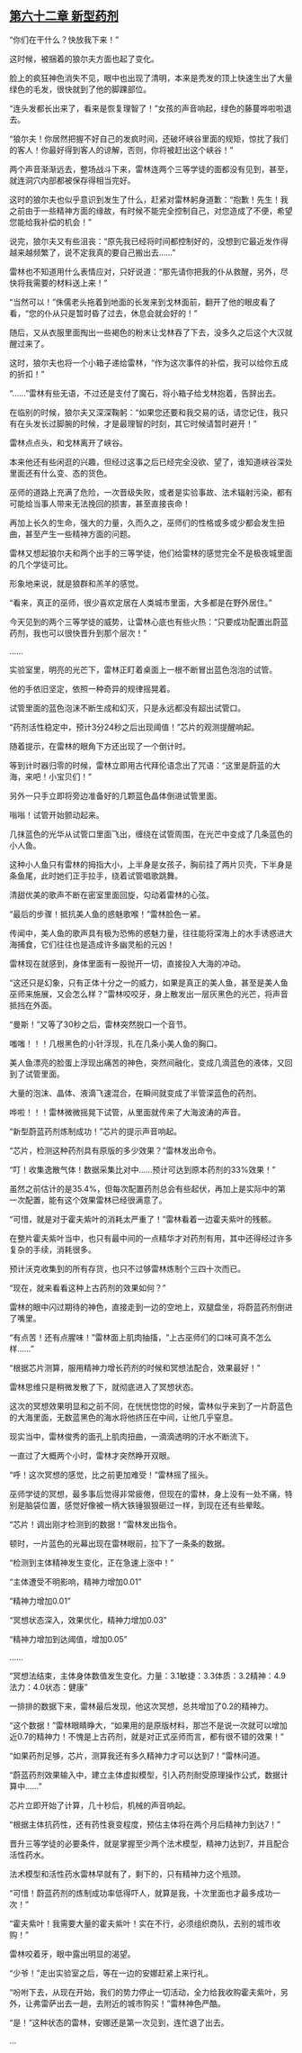 ## [第六十二章 新型药剂](https://www.xxbiquge.com/11_11222/5428843.html)


  “你们在干什么？快放我下来！”

  这时候，被捆着的狼尔夫方面也起了变化。

  脸上的疯狂神色消失不见，眼中也出现了清明，本来是秃发的顶上快速生出了大量绿色的毛发，很快就到了他的脚踝部位。

  “连头发都长出来了，看来是恢复理智了！”女孩的声音响起，绿色的藤蔓哗啦啦退去。

  “狼尔夫！你居然把握不好自己的发疯时间，还破坏峡谷里面的规矩，惊扰了我们的客人！你最好得到客人的谅解，否则，你将被赶出这个峡谷！”

  两个声音渐渐远去，整场战斗下来，雷林连两个三等学徒的面都没有见到，甚至，就连洞穴内部都被保存得相当完好。

  这时的狼尔夫也似乎意识到发生了什么，赶紧对雷林躬身道歉：“抱歉！先生！我之前由于一些精神方面的缘故，有时候不能完全控制自己，对您造成了不便，希望您能给我补偿的机会！”

  说完，狼尔夫又有些沮丧：“原先我已经将时间都控制好的，没想到它最近发作得越来越频繁了，说不定我真的要自己搬出去……”

  雷林也不知道用什么表情应对，只好说道：“那先请你把我的仆从救醒，另外，尽快将我需要的材料送上来！”

  “当然可以！”侏儒老头拖着到地面的长发来到戈林面前，翻开了他的眼皮看了看，“您的仆从只是暂时昏了过去，休息会就会好的！”

  随后，又从衣服里面掏出一些褐色的粉末让戈林吞了下去，没多久之后这个大汉就醒过来了。

  这时，狼尔夫也将一个小箱子递给雷林，“作为这次事件的补偿，我可以给你五成的折扣！”

  “……”雷林有些无语，不过还是支付了魔石，将小箱子给戈林抱着，告辞出去。

  在临别的时候，狼尔夫又深深鞠躬：“如果您还要和我交易的话，请您记住，我只有在头发长过脚腕的时候，才是最理智的时刻，其它时候请暂时避开！”

  雷林点点头，和戈林离开了峡谷。

  本来他还有些闲逛的兴趣，但经过这事之后已经完全没欲、望了，谁知道峡谷深处里面还有什么变、态的货色。

  巫师的道路上充满了危险，一次晋级失败，或者是实验事故、法术辐射污染，都有可能给当事人带来无法挽回的损害，甚至直接丧命！

  再加上长久的生命，强大的力量，久而久之，巫师们的性格或多或少都会发生扭曲，甚至产生一些精神方面的问题。

  雷林又想起狼尔夫和两个出手的三等学徒，他们给雷林的感觉完全不是极夜城里面的几个学徒可比。

  形象地来说，就是狼群和羔羊的感觉。

  “看来，真正的巫师，很少喜欢定居在人类城市里面，大多都是在野外居住。”

  今天见到的两个三等学徒的威势，让雷林心底也有些火热：“只要成功配置出蔚蓝药剂，我也可以很快晋升到那个层次！”

  ……

  实验室里，明亮的光芒下，雷林正盯着桌面上一根不断冒出蓝色泡泡的试管。

  他的手依旧坚定，依照一种奇异的规律摇晃着。

  试管里面的蓝色泡沫不断生成和幻灭，只是永远都没有超出试管口。

  “药剂活性稳定中，预计3分24秒之后出现阈值！”芯片的观测提醒响起。

  随着提示，在雷林的眼角下方还出现了一个倒计时。

  等到计时器归零的时候，雷林立即用古代拜伦语念出了咒语：“这里是蔚蓝的大海，来吧！小宝贝们！”

  另外一只手立即将旁边准备好的几颗蓝色晶体倒进试管里面。

  嗡嗡！试管开始颤动起来。

  几抹蓝色的光华从试管口里面飞出，缠绕在试管周围，在光芒中变成了几条蓝色的小人鱼。

  这种小人鱼只有雷林的拇指大小，上半身是女孩子，胸前挂了两片贝壳，下半身是条鱼尾，此时她们正手拉手，绕着试管唱歌跳舞。

  清甜优美的歌声不断在密室里面回旋，勾动着雷林的心弦。

  “最后的步骤！抵抗美人鱼的惑魅歌喉！”雷林脸色一紧。

  传闻中，美人鱼的歌声具有极为恐怖的惑魅力量，往往能将深海上的水手诱惑进大海捕食，它们往往也是造成许多幽灵船的元凶！

  雷林现在就感到，身体里面有一股抛开一切，直接投入大海的冲动。

  “这还只是幻象，只有正体十分之一的威力，如果是真正的美人鱼，甚至是美人鱼巫师来施展，又会怎么样？”雷林咬咬牙，身上散发出一层灰黑色的光芒，将声音抵挡在外面。

  “曼斯！”又等了30秒之后，雷林突然脱口一个音节。

  嗤嗤！！！几根黑色的小针浮现，扎在几条小美人鱼的胸口。

  美人鱼漂亮的脸蛋上浮现出痛苦的神色，突然间融化，变成几滴蓝色的液体，又回到了试管里面。

  大量的泡沫、晶体、液滴飞速混合，在瞬间就变成了半管深蓝色的药剂。

  哗啦！！！雷林微微摇晃下试管，从里面就传来了大海波涛的声音。

  “新型蔚蓝药剂炼制成功！”芯片的提示声音响起。

  “芯片，检测这种药剂具有原版的多少效果？”雷林发出命令。

  “叮！收集逸散气体！数据采集比对中……预计可达到原本药剂的33%效果！”

  虽然之前估计的是35.4%，但每次配置药剂总会有些起伏，再加上是实际中的第一次配置，能有这个效果雷林已经很满意了。

  “可惜，就是对于霍夫紫叶的消耗太严重了！”雷林看着一边霍夫紫叶的残骸。

  在整片霍夫紫叶当中，也只有最中间的一点精华才对药剂有用，其中还得经过许多复杂的手续，消耗很多。

  预计沃克收集到的所有存货，也只不过够雷林炼制个三四十次而已。

  “现在，就来看看这种上古药剂的效果如何？”

  雷林的眼中闪过期待的神色，直接走到一边的空地上，双腿盘坐，将蔚蓝药剂倒进了嘴里。

  “有点苦！还有点腥味！”雷林面上肌肉抽搐，“上古巫师们的口味可真不怎么样……”

  “根据芯片测算，服用精神力增长药剂的时候和冥想法配合，效果最好！”

  雷林思维只是稍微发散了下，就彻底进入了冥想状态。

  这次的冥想效果明显和之前不同，在恍恍惚惚的时候，雷林似乎来到了一片蔚蓝色的大海里面，无数蓝黑色的海水将他挤压在中间，让他几乎窒息。

  现实当中，雷林俊秀的面孔上肌肉扭曲，一滴滴透明的汗水不断流下。

  一直过了大概两个小时，雷林才突然睁开双眼。

  “呼！这次冥想的感觉，比之前更加难受！”雷林摇了摇头。

  巫师学徒的冥想，最多事后觉得非常疲倦，但现在的雷林，身上没有一处不痛，特别是脑袋位置，感觉好像被一柄大铁锤狠狠砸过一样，到现在还有些晕眩。

  “芯片！调出刚才检测到的数据！”雷林发出指令。

  顿时，一片蓝色的光幕出现在雷林眼前，拉下了一条条的数据。

  “检测到主体精神发生变化，正在急速上涨中！”

  “主体遭受不明影响，精神力增加0.01”

  “精神力增加0.01”

  “冥想状态深入，效果优化，精神力增加0.03”

  “精神力增加到达阈值，增加0.05”

  ……

  “冥想法结束，主体身体数值发生变化。力量：3.1敏捷：3.3体质：3.2精神：4.9法力：4.0状态：健康”

  一排排的数据下来，雷林最后发现，他这次冥想，总共增加了0.2的精神力。

  “这个数据！”雷林眼睛睁大，“如果用的是原版材料，那岂不是说一次就可以增加近0.7的精神力！不愧是上古药剂，就是对正式巫师而言，都有很不错的效果！”

  “如果药剂足够，芯片，测算我还有多久精神力才可以达到7！”雷林问道。

  “蔚蓝药剂效果输入中，建立主体虚拟模型，引入药剂耐受原理操作公式，数据计算中……”

  芯片立即开始了计算，几十秒后，机械的声音响起。

  “根据主体抗药性，还有药性衰变程度，预估主体将在两个月后精神力到达7！”

  晋升三等学徒的必要条件，就是掌握至少两个法术模型，精神力达到7，并且配合活性药水。

  法术模型和活性药水雷林早就有了，剩下的，只有精神力这个瓶颈。

  “可惜！蔚蓝药剂的炼制成功率低得吓人，就算是我，十次里面也才最多成功一次！”

  “霍夫紫叶！我需要大量的霍夫紫叶！实在不行，必须组织商队，去别的城市收购！”

  雷林咬着牙，眼中露出明显的渴望。

  “少爷！”走出实验室之后，等在一边的安娜赶紧上来行礼。

  “吩咐下去，从现在开始，我们的势力停止一切活动，全力给我收购霍夫紫叶，另外，让弗雷萨出去一趟，去附近的城市购买！”雷林神色严酷。

  “是！”这种状态的雷林，安娜还是第一次见到，连忙退了出去。

  ...

